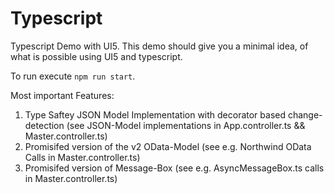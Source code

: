 # Typescript
Typescript Demo with UI5. This demo should give you a minimal idea, of what is possible using UI5 and typescript.

To run execute ``npm run start``.

Most important Features:

1. Type Saftey JSON Model Implementation with decorator based change-detection (see JSON-Model implementations in App.controller.ts && Master.controller.ts)
2. Promisifed version of the v2 OData-Model (see e.g. Northwind OData Calls in Master.controller.ts)
3. Promisifed version of Message-Box (see e.g. AsyncMessageBox.ts calls in Master.controller.ts)